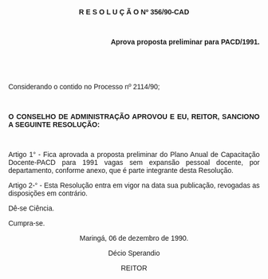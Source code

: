 <BODY>

<FONT FACE="Arial"><P ALIGN="JUSTIFY"></P>
<B><P ALIGN="CENTER">R E S O L U &Ccedil; &Atilde; O Nº 356/90-CAD</P>
</B></FONT><FONT SIZE=2>
</FONT><FONT FACE="Arial"><P ALIGN="JUSTIFY">&nbsp;</P>
<B><P ALIGN="RIGHT">Aprova proposta preliminar para PACD/1991.</P>
<P ALIGN="RIGHT"></P>
<P ALIGN="RIGHT">&nbsp;</P>
<P ALIGN="RIGHT">&nbsp;</P>
</B><P ALIGN="JUSTIFY">Considerando o contido no Processo nº <SUP> </SUP>2114/90;</P>
<P ALIGN="JUSTIFY"></P>
<P ALIGN="JUSTIFY">&nbsp;</P>
<B><P ALIGN="JUSTIFY">O CONSELHO DE ADMINISTRA&Ccedil;&Atilde;O APROVOU E EU, REITOR, SANCIONO A SEGUINTE RESOLU&Ccedil;&Atilde;O:</P>
</B><P ALIGN="JUSTIFY"></P>
<P ALIGN="JUSTIFY">&nbsp;</P>
<P ALIGN="JUSTIFY">Artigo 1° - Fica aprovada a proposta preliminar do Plano Anual de Capacita&ccedil;&atilde;o Docente-PACD para 1991 vagas sem expans&atilde;o pessoal docente, por departamento, conforme anexo, que &eacute; parte integrante desta Resolu&ccedil;&atilde;o.</P>
<P ALIGN="JUSTIFY">Artigo 2-° - Esta Resolu&ccedil;&atilde;o entra em vigor na data sua publica&ccedil;&atilde;o, revogadas as disposi&ccedil;&otilde;es em contr&aacute;rio. </P>
<P ALIGN="JUSTIFY">D&ecirc;-se Ci&ecirc;ncia.</P>
<P ALIGN="JUSTIFY">Cumpra-se.</P>
<P ALIGN="JUSTIFY"></P>
<P ALIGN="CENTER">Maring&aacute;, 06 de dezembro de 1990.</P>
<P ALIGN="CENTER"></P>
<P ALIGN="CENTER">D&eacute;cio Sperandio</P>
<P ALIGN="CENTER">REITOR</P></FONT></BODY>
